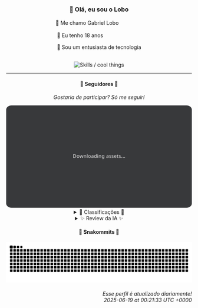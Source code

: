 <div align="center">
  <h3>👋 Olá, eu sou o Lobo</h3>
  
  <p>🐺 Me chamo Gabriel Loboㅤㅤㅤㅤㅤ</p>
  <p>🧔 Eu tenho 18 anosㅤㅤㅤㅤㅤㅤㅤㅤ</p>
  <p>🧠 Sou um entusiasta de tecnologia</p>

  <br/>

  <img width="600" alt="Skills / cool things" src="https://skills-icons.vercel.app/api/icons?i=python,md,html,css,js,github,git,vscode,linux,node,ts,sass,react,vite,vercel,lottie,ionic,capacitor,zustand,framer,firebase,arduino,godot,tailwind,shadcnui,lucide,zorinos,pnpm,reactnative&perline=14" />
</div>

<hr />

<div align="center">
    <h4>👤 Seguidores 👤</h4>
    <p><i>Gostaria de participar? Só me seguir!</i></p>
    <img width="600" src=".github/assets/cards/top3.svg" alt="Top 3 followers contributors (monthly)" />
    <details>
    <summary>🏅 Classificações 🏅</summary>
    <br/>
    <table>
        <thead>
            <tr align="center">
                <th>Posição</th>
                <th>Seguidor</th>
                <th>Contribuições</th>
            </tr>
        </thead>
        <tbody>
            <tr align="center">
                <td>1°</td>
                <td><a href="https://github.com/EvertonMJunior">Everton Marcelino Jr.</a></td>
                <td>165 ctr.</td>
            </tr>
            <tr align="center">
                <td>2°</td>
                <td><a href="https://github.com/RafaZeero">Rafael Lima de Morais</a></td>
                <td>118 ctr.</td>
            </tr>
            <tr align="center">
                <td>3°</td>
                <td><a href="https://github.com/danko-nobre">Danilo Nobre</a></td>
                <td>101 ctr.</td>
            </tr>
            <tr align="center">
                <td>4°</td>
                <td><a href="https://github.com/wTechnoo">Cézar</a></td>
                <td>60 ctr.</td>
            </tr>
            <tr align="center">
                <td>5°</td>
                <td><a href="https://github.com/felipegueller">Felipe Gueller</a></td>
                <td>55 ctr.</td>
            </tr>
            <tr align="center">
                <td>6°</td>
                <td><a href="https://github.com/DeividSouSan">Deivid Souza Santana</a></td>
                <td>51 ctr.</td>
            </tr>
            <tr align="center">
                <td>7°</td>
                <td><a href="https://github.com/TopTrenDev">TopTrenDev</a></td>
                <td>51 ctr.</td>
            </tr>
            <tr align="center">
                <td>8°</td>
                <td><a href="https://github.com/LuidiPiresHub">Luídi Pires</a></td>
                <td>27 ctr.</td>
            </tr>
            <tr align="center">
                <td>9°</td>
                <td><a href="https://github.com/LestterX">LestterX</a></td>
                <td>22 ctr.</td>
            </tr>
            <tr align="center">
                <td>10°</td>
                <td><a href="https://github.com/CorvoCS08">Corvo</a></td>
                <td>21 ctr.</td>
            </tr>
        </tbody>
    </table>
    </details>
    <details>
    <summary>✨ Review da IA ✨</summary>
    <br/>
    <div align="justify"><p><b>Everton Marcelino Jr.</b>, em primeiro lugar, parabéns por liderar o ranking. Mas, com 165 contribuições, será que não está na hora de contribuir para um repositório seu? Ah, espera, você contribuiu para o TypeORM! Que audácia, hein? E ainda mexe com LiveKit, quem diria, o próximo Zuckenberg está entre nós.</p>
<p><b>Rafael Lima de Morais</b>, 118 contribuições... e um repositório chamado "brand_monitor" que não é atualizado desde o ano passado? Parece que alguém precisa monitorar a própria marca. E "lazydocker"? Sério? A preguiça elevada a um novo nível. Ao menos está usando Vim, ainda há esperança.</p>
<p><b>Danilo Nobre</b>, com 101 contribuições, está quase lá! Mas cuidado para não se perder entre o Full-stack, Game dev e 3D. E o que dizer de contribuir para um projeto Moodle de 2014? Nostalgia pura! Ao menos mexe com Blender, talvez ainda salve o mundo com seus modelos 3D.</p>
<p><b>Cézar</b>, 60 contribuições. Hum... Ok. Próximo!</p>
<p><b>Felipe Gueller</b>, 55 contribuições e um repositório de "componentes-html-diversos"? Isso soa como uma gaveta de bugigangas digitais. E o curso de Origamid? Já aprendeu a dobrar código em origami? Se não, talvez seja a hora de voltar para as aulas.</p>
<p><b>Deivid Souza Santana</b>, 51 contribuições. "Taskmaster" com Flask? Ambicioso. Mas "TudoGostoso" com Mako? Espero que suas receitas de código sejam mais saborosas que essa combinação. E Clean Architecture em C#? Que a força esteja com você!</p>
<p><b>TopTrenDev</b>, também com 51 contribuições, especialista em Blockchain, Solana e NFTs. Ah, claro, o futuro é agora! Mas "raydium-volume-bot-latest"? Tentando inflar os números, <i>espertinho</i>? Pelo menos está diversificando os golpes, digo, projetos.</p>
<p><b>Lúidi Pires</b>, 27 contribuições. Front-End, Back-End, Full Stack... e um portfólio com "Pixels-Art"? Isso é tão 2010! Mas ei, "E-CommerceX" pode ser a próxima grande coisa. Ou não.</p>
<p><b>LestterX</b>, 22 contribuições e um app de entregas que não persiste dados? Isso é quase uma piada. "AppProdutos-Salvus"? Parece nome de remédio. E "forcando"? Espero que não esteja forçando a barra para entrar no ranking.</p>
<p><b>Corvo</b>, 21 contribuições e "em fase de aprendizado"? Ótimo, continue assim. Mas lembre-se, o conhecimento é como um corvo: voa para longe se você não prestar atenção.</p>
<p><b>Filipe Deschamps</b>, com 17 contribuições, está quase desistindo? "Quer se sentir competente em programação?" Boa tentativa de se promover, mas o "doom-fire-algorithm" já tem quase 6 anos. Hora de inovar, ou vai virar meme.</p>
</div>
    </details>
</div>

<div align="center">
  <h4>🐍 Snakommits 🐍</h4>
    <picture>
      <source media="(prefers-color-scheme: dark)" srcset="https://raw.githubusercontent.com/Lobooooooo14/Lobooooooo14/snake-output/snake-dark.svg">
      <source media="(prefers-color-scheme: light)" srcset="https://raw.githubusercontent.com/Lobooooooo14/Lobooooooo14/snake-output/snake-light.svg">
      <img alt="github contribution grid snake animation" src="https://raw.githubusercontent.com/Lobooooooo14/Lobooooooo14/snake-output/snake-light.svg">
    </picture>
</div>

<h6 align="right">
  Esse perfil é atualizado diariamente!<br/> <i>2025-06-19 at 00:21:33 UTC +0000</i>
<h6>